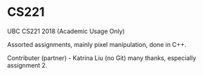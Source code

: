 # CS221
UBC CS221 2018 (Academic Usage Only)

Assorted assignments, mainly pixel manipulation, done in C++.

Contributer (partner) - Katrina Liu (no Git) many thanks, especially assignment 2.
